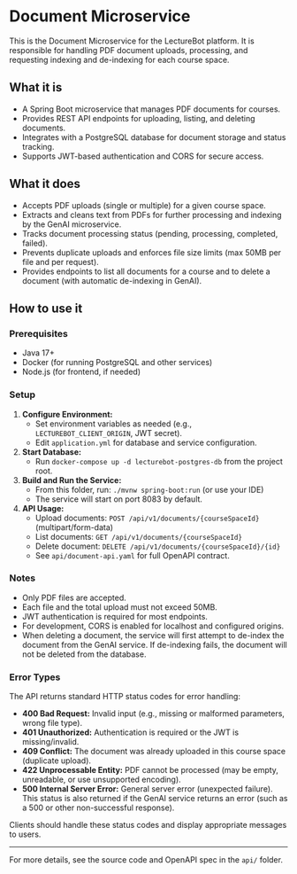 
# Document Microservice

This is the Document Microservice for the LectureBot platform. It is responsible for handling PDF document uploads, processing, and requesting indexing and de-indexing for each course space.

## What it is
- A Spring Boot microservice that manages PDF documents for courses.
- Provides REST API endpoints for uploading, listing, and deleting documents.
- Integrates with a PostgreSQL database for document storage and status tracking.
- Supports JWT-based authentication and CORS for secure access.

## What it does
- Accepts PDF uploads (single or multiple) for a given course space.
- Extracts and cleans text from PDFs for further processing and indexing by the GenAI microservice.
- Tracks document processing status (pending, processing, completed, failed).
- Prevents duplicate uploads and enforces file size limits (max 50MB per file and per request).
- Provides endpoints to list all documents for a course and to delete a document (with automatic de-indexing in GenAI).

## How to use it

### Prerequisites
- Java 17+
- Docker (for running PostgreSQL and other services)
- Node.js (for frontend, if needed)

### Setup
1. **Configure Environment:**
   - Set environment variables as needed (e.g., `LECTUREBOT_CLIENT_ORIGIN`, JWT secret).
   - Edit `application.yml` for database and service configuration.
2. **Start Database:**
   - Run `docker-compose up -d lecturebot-postgres-db` from the project root.
3. **Build and Run the Service:**
   - From this folder, run: `./mvnw spring-boot:run` (or use your IDE)
   - The service will start on port 8083 by default.
4. **API Usage:**
   - Upload documents: `POST /api/v1/documents/{courseSpaceId}` (multipart/form-data)
   - List documents: `GET /api/v1/documents/{courseSpaceId}`
   - Delete document: `DELETE /api/v1/documents/{courseSpaceId}/{id}`
   - See `api/document-api.yaml` for full OpenAPI contract.

### Notes
- Only PDF files are accepted.
- Each file and the total upload must not exceed 50MB.
- JWT authentication is required for most endpoints.
- For development, CORS is enabled for localhost and configured origins.
- When deleting a document, the service will first attempt to de-index the document from the GenAI service. If de-indexing fails, the document will not be deleted from the database.

### Error Types

The API returns standard HTTP status codes for error handling:

- **400 Bad Request:** Invalid input (e.g., missing or malformed parameters, wrong file type).
- **401 Unauthorized:** Authentication is required or the JWT is missing/invalid.
- **409 Conflict:** The document was already uploaded in this course space (duplicate upload).
- **422 Unprocessable Entity:** PDF cannot be processed (may be empty, unreadable, or use unsupported encoding).
- **500 Internal Server Error:** General server error (unexpected failure). This status is also returned if the GenAI service returns an error (such as a 500 or other non-successful response).

Clients should handle these status codes and display appropriate messages to users.

---
For more details, see the source code and OpenAPI spec in the `api/` folder.
